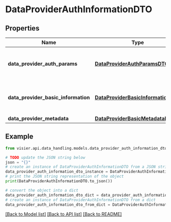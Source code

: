 # DataProviderAuthInformationDTO


## Properties

Name | Type | Description | Notes
------------ | ------------- | ------------- | -------------
**data_provider_auth_params** | [**DataProviderAuthParamsDTO**](DataProviderAuthParamsDTO.md) | The authentication information for the credential. | [optional] 
**data_provider_basic_information** | [**DataProviderBasicInformationDTO**](DataProviderBasicInformationDTO.md) | The display name and description for the credential. | [optional] 
**data_provider_metadata** | [**DataProviderBasicMetadataDTO**](DataProviderBasicMetadataDTO.md) |  | [optional] 

## Example

```python
from visier.api.data_handling.models.data_provider_auth_information_dto import DataProviderAuthInformationDTO

# TODO update the JSON string below
json = "{}"
# create an instance of DataProviderAuthInformationDTO from a JSON string
data_provider_auth_information_dto_instance = DataProviderAuthInformationDTO.from_json(json)
# print the JSON string representation of the object
print(DataProviderAuthInformationDTO.to_json())

# convert the object into a dict
data_provider_auth_information_dto_dict = data_provider_auth_information_dto_instance.to_dict()
# create an instance of DataProviderAuthInformationDTO from a dict
data_provider_auth_information_dto_from_dict = DataProviderAuthInformationDTO.from_dict(data_provider_auth_information_dto_dict)
```
[[Back to Model list]](../README.md#documentation-for-models) [[Back to API list]](../README.md#documentation-for-api-endpoints) [[Back to README]](../README.md)


